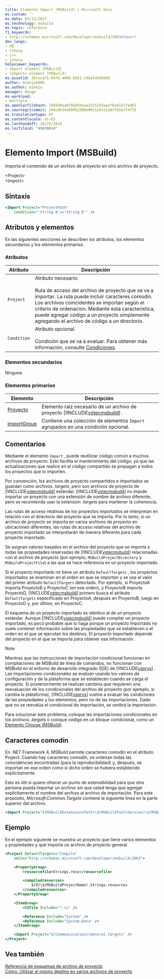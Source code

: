 ```yaml
---
title: Elemento Import (MSBuild) | Microsoft Docs
ms.custom: ''
ms.date: 03/13/2017
ms.technology: msbuild
ms.topic: reference
f1_keywords:
- http://schemas.microsoft.com/developer/msbuild/2003#Import
dev_langs:
- VB
- CSharp
- C++
- jsharp
helpviewer_keywords:
- Import element [MSBuild]
- <Import> element [MSBuild]
ms.assetid: 3bfecaf1-69fd-4008-b651-c9dafd4389d9
author: mikejo5000
ms.author: mikejo
manager: douge
ms.workload:
- multiple
ms.openlocfilehash: 7dd5b0aa6f0ed56aaa3315c03aeef6ed1b77ad62
ms.sourcegitcommit: 240c8b34e80952d00e90c52dcb1a077b9aff47f6
ms.translationtype: HT
ms.contentlocale: es-ES
ms.lasthandoff: 10/23/2018
ms.locfileid: "49839614"
---
```

# <a name="import-element-msbuild"></a>Elemento Import (MSBuild)
Importa el contenido de un archivo de proyecto en otro archivo de proyecto.  

 \<Project>  
 \<Import>  

## <a name="syntax"></a>Sintaxis  

```xml  
<Import Project="ProjectPath"  
    Condition="'String A'=='String B'" />  
```  

## <a name="attributes-and-elements"></a>Atributos y elementos  
 En las siguientes secciones se describen los atributos, los elementos secundarios y los elementos primarios.  

### <a name="attributes"></a>Atributos  

|Atributo|Descripción|  
|---------------|-----------------|  
|`Project`|Atributo necesario.<br /><br /> Ruta de acceso del archivo de proyecto que se va a importar. La ruta puede incluir caracteres comodín. Los archivos coincidentes se importan según el criterio de ordenación. Mediante esta característica, puede agregar código a un proyecto simplemente agregando el archivo de código a un directorio.|  
|`Condition`|Atributo opcional.<br /><br /> Condición que se va a evaluar. Para obtener más información, consulte [Condiciones](../msbuild/msbuild-conditions.md).|  

### <a name="child-elements"></a>Elementos secundarios  
 Ninguna  

### <a name="parent-elements"></a>Elementos primarios  

| Elemento | Descripción |
| - | - |
| [Proyecto](../msbuild/project-element-msbuild.md) | Elemento raíz necesario de un archivo de proyecto [!INCLUDE[vstecmsbuild](../extensibility/internals/includes/vstecmsbuild_md.md)] . |
| [ImportGroup](../msbuild/importgroup-element.md) | Contiene una colección de elementos `Import` agrupados en una condición opcional. |

## <a name="remarks"></a>Comentarios  
 Mediante el elemento `Import` , puede reutilizar código común a muchos archivos de proyecto. Esto facilita el mantenimiento del código, ya que las actualizaciones que realice en el código compartido se propagan a todos los proyectos que lo importen.  

 Por convención, los archivos de proyecto compartidos e importados se guardan como archivos *.targets*, pero son archivos de proyecto de [!INCLUDE[vstecmsbuild](../extensibility/internals/includes/vstecmsbuild_md.md)] estándar. [!INCLUDE[vstecmsbuild](../extensibility/internals/includes/vstecmsbuild_md.md)] no impide importar un proyecto con una extensión de nombre de archivo diferente, pero se recomienda usar la extensión *.targets* para mantener la coherencia.  

 Las rutas de acceso relativas de los proyectos importados se interpretan en relación con el directorio del proyecto que se importa. Por lo tanto, si un archivo de proyecto se importa en varios archivos de proyecto en ubicaciones diferentes, las rutas de acceso relativas del archivo de proyecto importado se interpretarán de manera diferente para cada proyecto importado.  

 Se asignan valores basados en el archivo del proyecto que se importa a todas las propiedades reservadas de [!INCLUDE[vstecmsbuild](../extensibility/internals/includes/vstecmsbuild_md.md)] relacionadas con el archivo de proyecto (por ejemplo, `MSBuildProjectDirectory` y `MSBuildProjectFile`) a las que se hace referencia en un proyecto importado.  

 Si el proyecto importado no tiene un atributo `DefaultTargets` , los proyectos importados se examinan en el orden en que se importan y se usa el valor del primer atributo `DefaultTargets` detectado. Por ejemplo, si ProyectoA importa ProyectoB y ProyectoC (en ese orden), y ProyectoB importa ProyectoD, [!INCLUDE[vstecmsbuild](../extensibility/internals/includes/vstecmsbuild_md.md)] primero busca el atributo `DefaultTargets` especificado en ProyectoA, después en ProyectoB, luego en ProyectoD y, por último, en ProyectoC.  

 El esquema de un proyecto importado es idéntico al de un proyecto estándar. Aunque [!INCLUDE[vstecmsbuild](../extensibility/internals/includes/vstecmsbuild_md.md)] puede compilar un proyecto importado, es poco probable que lo haga porque un proyecto importado no suele contener información sobre las propiedades que se establecen o el orden en el que se ejecutan los destinos. El proyecto importado depende del proyecto en el que se importa para obtener esa información.  

> [!NOTE]
>  Mientras que las instrucciones de importación condicional funcionan en compilaciones de MSBuild de línea de comandos, no funcionan con MSBuild en el entorno de desarrollo integrado (IDE) de [!INCLUDE[vsprvs](../code-quality/includes/vsprvs_md.md)] . Las importaciones condicionales se evalúan usando los valores de configuración y de la plataforma que se establecen cuando se carga el proyecto. Si posteriormente se realizan cambios que requieren una reevaluación de los condicionales del archivo de proyecto (por ejemplo, si cambia la plataforma), [!INCLUDE[vsprvs](../code-quality/includes/vsprvs_md.md)] vuelve a evaluar las condiciones de las propiedades y los elementos, pero no de las importaciones. Dado que no se reevalúa el condicional de importación, se omitirá la importación.  
> 
>  Para solucionar este problema, coloque las importaciones condicionales en los archivos *.targets* o coloque código en un bloque condicional, como un [Elemento Choose (MSBuild)](../msbuild/choose-element-msbuild.md).  

## <a name="wildcards"></a>Caracteres comodín  
 En .NET Framework 4, MSBuild permite caracteres comodín en el atributo Project. Cuando hay caracteres comodín, se ordenan todas las coincidencias encontradas (para la reproducibilidad) y, después, se importan en ese orden como si dicho orden se hubiera establecido explícitamente.  

 Esto es útil si quiere ofrecer un punto de extensibilidad para que otra persona pueda importar un archivo sin que usted tenga que agregar explícitamente el nombre del archivo al archivo de importación. Para este propósito, *Microsoft.Common.Targets* contiene la siguiente línea en la parte superior del archivo.  

```xml  
<Import Project="$(MSBuildExtensionsPath)\$(MSBuildToolsVersion)\$(MSBuildThisFile)\ImportBefore\*" Condition="'$(ImportByWildcardBeforeMicrosoftCommonTargets)' == 'true' and exists('$(MSBuildExtensionsPath)\$(MSBuildToolsVersion)\$(MSBuildThisFile)\ImportBefore')"/>  
```  

## <a name="example"></a>Ejemplo  
 En el ejemplo siguiente se muestra un proyecto que tiene varios elementos y propiedades y que importa un archivo de proyecto general.  

```xml  
<Project DefaultTargets="Compile"  
    xmlns="http://schemas.microsoft.com/developer/msbuild/2003">  

    <PropertyGroup>  
        <resourcefile>Strings.resx</resourcefile>  

        <compiledresources>  
            $(O)\$(MSBuildProjectName).Strings.resources  
        </compiledresources>  
    </PropertyGroup>  

    <ItemGroup>  
        <CSFile Include="*.cs" />  

        <Reference Include="System" />  
        <Reference Include="System.Data" />  
    </ItemGroup>  

    <Import Project="$(CommonLocation)\General.targets" />  
</Project>  
```  

## <a name="see-also"></a>Vea también  
 [Referencia de esquemas de archivo de proyecto](../msbuild/msbuild-project-file-schema-reference.md)   
 [Cómo: Utilizar el mismo destino en varios archivos de proyecto](../msbuild/how-to-use-the-same-target-in-multiple-project-files.md)
